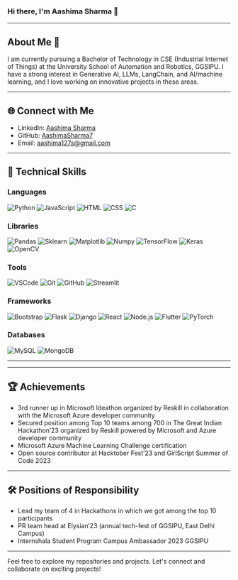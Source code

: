 <!--## Hi there 👋-->

<!--
**AashimaSharma7/AashimaSharma7** is a ✨ _special_ ✨ repository because its `README.md` (this file) appears on your GitHub profile.

Here are some ideas to get you started:

- 🔭 I’m currently working on ...
- 🌱 I’m currently learning ...
- 👯 I’m looking to collaborate on ...
- 🤔 I’m looking for help with ...
- 💬 Ask me about ...
- 📫 How to reach me: ...
- 😄 Pronouns: ...
- ⚡ Fun fact: ...
-->
### Hi there, I'm Aashima Sharma 👋

---

## About Me 🌟

I am currently pursuing a Bachelor of Technology in CSE (Industrial Internet of Things) at the University School of Automation and Robotics, GGSIPU. I have a strong interest in Generative AI, LLMs, LangChain, and AI/machine learning, and I love working on innovative projects in these areas.

---

## 🌐 Connect with Me

- LinkedIn: [Aashima Sharma](https://www.linkedin.com/in/aashima-sharma25)
- GitHub: [AashimaSharma7](https://github.com/AashimaSharma7)
- Email: [aashima127s@gmail.com](mailto:aashima127s@gmail.com)

---

## 🚀 Technical Skills

### Languages
![Python](https://img.shields.io/badge/Python-3776AB?style=for-the-badge&logo=python&logoColor=white)
![JavaScript](https://img.shields.io/badge/JavaScript-323330?style=for-the-badge&logo=javascript&logoColor=F7DF1E)
![HTML](https://img.shields.io/badge/HTML5-E34F26?style=for-the-badge&logo=html5&logoColor=white)
![CSS](https://img.shields.io/badge/CSS3-1572B6?style=for-the-badge&logo=css3&logoColor=white)
![C](https://img.shields.io/badge/C-00599C?style=for-the-badge&logo=c&logoColor=white)

### Libraries
![Pandas](https://img.shields.io/badge/Pandas-150458?style=for-the-badge&logo=pandas&logoColor=white)
![Sklearn](https://img.shields.io/badge/Scikit%20Learn-F7931E?style=for-the-badge&logo=scikit-learn&logoColor=white)
![Matplotlib](https://img.shields.io/badge/Matplotlib-11557C?style=for-the-badge&logo=matplotlib&logoColor=white)
![Numpy](https://img.shields.io/badge/Numpy-013243?style=for-the-badge&logo=numpy&logoColor=white)
![TensorFlow](https://img.shields.io/badge/TensorFlow-FF6F00?style=for-the-badge&logo=tensorflow&logoColor=white)
![Keras](https://img.shields.io/badge/Keras-D00000?style=for-the-badge&logo=keras&logoColor=white)
![OpenCV](https://img.shields.io/badge/OpenCV-5C3EE8?style=for-the-badge&logo=opencv&logoColor=white)

### Tools
![VSCode](https://img.shields.io/badge/VS%20Code-007ACC?style=for-the-badge&logo=visual-studio-code&logoColor=white)
![Git](https://img.shields.io/badge/Git-F05032?style=for-the-badge&logo=git&logoColor=white)
![GitHub](https://img.shields.io/badge/GitHub-181717?style=for-the-badge&logo=github&logoColor=white)
![Streamlit](https://img.shields.io/badge/Streamlit-FF4B4B?style=for-the-badge&logo=streamlit&logoColor=white)

### Frameworks
![Bootstrap](https://img.shields.io/badge/Bootstrap-7952B3?style=for-the-badge&logo=bootstrap&logoColor=white)
![Flask](https://img.shields.io/badge/Flask-000000?style=for-the-badge&logo=flask&logoColor=white)
![Django](https://img.shields.io/badge/Django-092E20?style=for-the-badge&logo=django&logoColor=white)
![React](https://img.shields.io/badge/React-61DAFB?style=for-the-badge&logo=react&logoColor=white)
![Node.js](https://img.shields.io/badge/Node.js-339933?style=for-the-badge&logo=nodedotjs&logoColor=white)
![Flutter](https://img.shields.io/badge/Flutter-02569B?style=for-the-badge&logo=flutter&logoColor=white)
![PyTorch](https://img.shields.io/badge/PyTorch-EE4C2C?style=for-the-badge&logo=pytorch&logoColor=white)

### Databases
![MySQL](https://img.shields.io/badge/MySQL-4479A1?style=for-the-badge&logo=mysql&logoColor=white)
![MongoDB](https://img.shields.io/badge/MongoDB-47A248?style=for-the-badge&logo=mongodb&logoColor=white)

---

<!--
## 📂 Projects

### CALADVISER: FOOD CALORIE ADVISOR
- **Description:** Created a Large Image Model (LIM) GenAI Web App Using Google Gemini Pro Vision, achieving 95% accuracy in food item recognition and caloric information provision.
- **Tech Stack:** Python, Flask, Google Gemini Pro Vision LIM, Google AI Studio, Google Gemini Pro API, Streamlit

### CONTENT-BASED MOVIE RECOMMENDER
- **Description:** Developed a personalized movie recommendation system using Kaggle’s TMDB 5000 movies dataset.
- **Tech Stack:** Python, Flask, React.js

### WEATHERACT: WEATHER PREDICTION AND TRAVEL RECOMMENDATION WEBSITE
- **Description:** Built a weather prediction and travel recommendation website offering accurate forecasts and destination suggestions based on user-specified weather conditions.
- **Tech Stack:** HTML, CSS, Bootstrap, Python, Django, ML
-->
---

## 🏆 Achievements

- 3rd runner up in Microsoft Ideathon organized by Reskill in collaboration with the Microsoft Azure developer community
- Secured position among Top 10 teams among 700 in The Great Indian Hackathon’23 organized by Reskill powered by Microsoft and Azure developer community
- Microsoft Azure Machine Learning Challenge certification
- Open source contributor at Hacktober Fest’23 and GirlScript Summer of Code 2023

---

## 🛠️ Positions of Responsibility

- Lead my team of 4 in Hackathons in which we got among the top 10 participants
- PR team head at Elysian’23 (annual tech-fest of GGSIPU, East Delhi Campus)
- Internshala Student Program Campus Ambassador 2023 GGSIPU

---

Feel free to explore my repositories and projects. Let's connect and collaborate on exciting projects!
